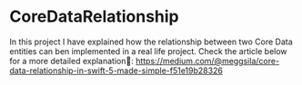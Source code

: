# CoreDataRelationship

In this project I have explained how the relationship between two Core Data entities can ben implemented in a real life project. 
Check the article below for a more detailed explanation🦾: https://medium.com/@meggsila/core-data-relationship-in-swift-5-made-simple-f51e19b28326

